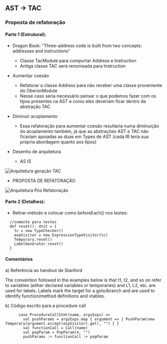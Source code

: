 ## AST -> TAC

### Proposta de refatoração

#### Parte 1 (Estrutural):

- Dragon Book: "Three-address code is built from two concepts: addresses and instructions"
  - Classe TacModule para comportar Address e Instruction
  - Antiga classe TAC será renomeada para Instruction
  
- Aumentar coesão
  - Refatorar a classe Address para não receber uma classe proveniente do OberonModule
  - Nesse caso seria necessário pensar o que podemos fazer com os tipos presentes na AST e como eles deveriam ficar dentro da abstração TAC
  
- Diminuir acoplamento
  - Essa refatoração para aumentar coesão resultaria numa diminuição do acoplamento também, já que as abstrações AST e TAC não ficariam apoiadas as duas em Types de AST (cada IR teria sua própria abordagem quanto aos tipos)

- Desenho de arquitetura
  - AS IS

![Arquitetura geração TAC](../imagens/estado-atual-geracao-tac.png)

  - PROPOSTA DE REFATORAÇÃO

![Arquitetura Pós Refatoração]()


#### Parte 2 (Detalhes):

- Retirar método e colocar como beforeEach() nos testes:
```
  //somente para testes
  def reset(): Unit = {
    tc = new TypeChecker()
    expVisitor = new ExpressionTypeVisitor(tc)
    Temporary.reset()
    LabelGenerator.reset()
  }
```

#### Comentários

a) Referência ao handout de Stanford

The convention followed in the examples below is that t1, t2, and so on refer to variables (either declared variables or temporaries) and L1, L2, etc. are used for labels.
Labels mark the target for a goto/branch and are used to identify function/method definitions and vtables.

b) Código escrito para a procedure call

```
      case ProcedureCallStmt(name, argsExps) =>
        val pushParams = argsExps.map { argument => { PushParam(new Temporary(argument.accept(expVisitor).get), "") } }
        val functionCall = Call(name)
        val popParam = PopParam(4, "")
        pushParams :+ functionCall :+ popParam
```